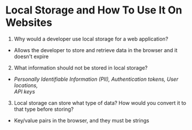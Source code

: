 # Local Storage and How To Use It On Websites

1. Why would a developer use local storage for a web application?
  - Allows the developer to store and retrieve data in the browser and it doesn't expire
2. What information should not be stored in local storage?
  - *Personally Identifiable Information (PII),* 
    *Authentication tokens,* 
    *User locations,*  
    *API keys*
3. Local storage can store what type of data? How would you convert it to that type before storing?
  - Key/value pairs in the browser, and they must be strings